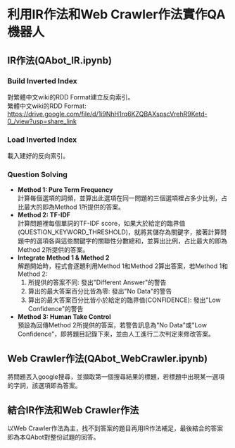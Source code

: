 # 利用IR作法和Web Crawler作法實作QA機器人

## IR作法(QAbot_IR.ipynb)

### Build Inverted Index
對繁體中文wiki的RDD Format建立反向索引。<br>
繁體中文wiki的RDD Format: <a>https://drive.google.com/file/d/1i9NhH1rq6KZQBAXspscVrehR9Ketd-0_/view?usp=share_link</a>

### Load Inverted Index
載入建好的反向索引。

### Question Solving

- <b>Method 1: Pure Term Frequency</b><br>
  計算每個選項的詞頻，並算出此選項在同一問題的三個選項裡占多少比例，占比最大的即為Method 1所提供的答案。
- <b>Method 2: TF-IDF</b><br>
  計算問題裡每個單詞的TF-IDF score，如果大於給定的臨界值(QUESTION_KEYWORD_THRESHOLD)，就將其儲存為關鍵字，接著計算問題中的選項各與這些關鍵字的關聯性分數總和，並算出比例，占比最大的即為Method 2所提供的答案。
- <b>Integrate Method 1 & Method 2</b><br>
  解題開始時，程式會逐題利用Method 1和Method 2算出答案，若Method 1和Method 2: <br>
  1. 所提供的答案不同: 發出"Different Answer"的警告<br>
  2. 算出的最大答案百分比皆為零: 發出"No Data"的警告<br>
  3. 算出的最大答案百分比皆小於給定的臨界值(CONFIDENCE): 發出"Low Confidence"的警告
- <b>Method 3: Human Take Control</b><br>
  預設為回傳Method 2所提供的答案，若警告訊息為"No Data"或"Low Confidence"，即將題目記錄下來，並由人工進行二次判定來修改答案。
 
## Web Crawler作法(QAbot_WebCrawler.ipynb)
將問題丟入google搜尋，並擷取第一個搜尋結果的標題，若標題中出現某一選項的字詞，該選項即為答案。

## 結合IR作法和Web Crawler作法
以Web Crawler作法為主，找不到答案的題目再用IR作法補足，最後結合的答案即為本QAbot對整份試題的回答。
